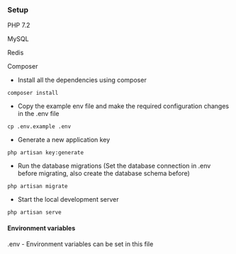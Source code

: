 ### Setup

PHP 7.2

MySQL

Redis

Composer


- Install all the dependencies using composer
```
composer install
```

- Copy the example env file and make the required configuration changes in the .env file

```
cp .env.example .env
```

- Generate a new application key
```
php artisan key:generate
```

- Run the database migrations (Set the database connection in .env before migrating, also create the database schema before)
```
php artisan migrate
```

- Start the local development server
```
php artisan serve
```

#### Environment variables

.env - Environment variables can be set in this file
